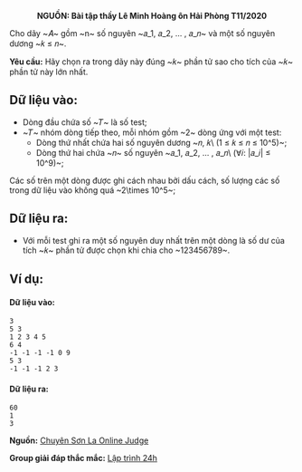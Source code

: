 **<center>NGUỒN: Bài tập thầy Lê Minh Hoàng ôn Hải Phòng T11/2020</center>**

Cho dãy ~𝐴~ gồm ~n~ số nguyên ~𝑎_1, 𝑎_2, … , 𝑎_𝑛~ và một số nguyên dương ~𝑘 ≤ 𝑛~.

**Yêu cầu:** Hãy chọn ra trong dãy này đúng ~𝑘~ phần tử sao cho tích của ~𝑘~ phần tử này lớn nhất.

## Dữ liệu vào:
- Dòng đầu chứa số ~𝑇~ là số test;
- ~𝑇~ nhóm dòng tiếp theo, mỗi nhóm gồm ~2~ dòng ứng với một test:
    - Dòng thứ nhất chứa hai số nguyên dương ~𝑛, 𝑘\ (1 ≤ 𝑘 ≤ 𝑛 ≤ 10^5)~;
    - Dòng thứ hai chứa ~𝑛~ số nguyên ~𝑎_1, 𝑎_2, … , 𝑎_𝑛\ (∀𝑖: |𝑎_𝑖| ≤ 10^9)~;

Các số trên một dòng được ghi cách nhau bởi dấu cách, số lượng các số trong dữ liệu vào không quá ~2\times 10^5~;

## Dữ liệu ra:
- Với mỗi test ghi ra một số nguyên duy nhất trên một dòng là số dư của tích ~𝑘~ phần tử được chọn khi chia cho ~123456789~.

## Ví dụ:
#### Dữ liệu vào:
```
3
5 3
1 2 3 4 5
6 4
-1 -1 -1 -1 0 9
5 3
-1 -1 -1 2 3
```

#### Dữ liệu ra:
```
60
1
3
```

**Nguồn:** [Chuyên Sơn La Online Judge](http://csloj.ddns.net/)

**Group giải đáp thắc mắc:** [Lập trình 24h](https://www.facebook.com/groups/1386904321519984)